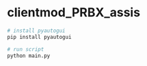 # clientmod_PRBX_assis
 
```python
# install pyautogui
pip install pyautogui

# run script
python main.py
```
